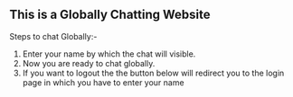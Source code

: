 ## This is a Globally Chatting Website

Steps to chat Globally:-
1) Enter your name by which the chat will visible.
2) Now you are ready to chat globally.
3) If you want to logout the the button below will redirect you to the login page in which you have to enter your name
